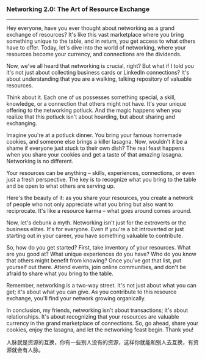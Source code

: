 ### Networking 2.0: The Art of Resource Exchange

<hr>

Hey everyone, have you ever thought about networking as a grand exchange of resources? It's like this vast marketplace where you bring something unique to the table, and in return, you get access to what others have to offer. Today, let's dive into the world of networking, where your resources become your currency, and connections are the dividends.

Now, we've all heard that networking is crucial, right? But what if I told you it's not just about collecting business cards or LinkedIn connections? It's about understanding that you are a walking, talking repository of valuable resources.

Think about it. Each one of us possesses something special, a skill, knowledge, or a connection that others might not have. It's your unique offering to the networking potluck. And the magic happens when you realize that this potluck isn't about hoarding, but about sharing and exchanging.

Imagine you're at a potluck dinner. You bring your famous homemade cookies, and someone else brings a killer lasagna. Now, wouldn't it be a shame if everyone just stuck to their own dish? The real feast happens when you share your cookies and get a taste of that amazing lasagna. Networking is no different.

Your resources can be anything – skills, experiences, connections, or even just a fresh perspective. The key is to recognize what you bring to the table and be open to what others are serving up.

Here's the beauty of it: as you share your resources, you create a network of people who not only appreciate what you bring but also want to reciprocate. It's like a resource karma – what goes around comes around.

Now, let's debunk a myth. Networking isn't just for the extroverts or the business elites. It's for everyone. Even if you're a bit introverted or just starting out in your career, you have something valuable to contribute.

So, how do you get started? First, take inventory of your resources. What are you good at? What unique experiences do you have? Who do you know that others might benefit from knowing? Once you've got that list, put yourself out there. Attend events, join online communities, and don't be afraid to share what you bring to the table.

Remember, networking is a two-way street. It's not just about what you can get; it's about what you can give. As you contribute to this resource exchange, you'll find your network growing organically.

In conclusion, my friends, networking isn't about transactions; it's about relationships. It's about recognizing that your resources are valuable currency in the grand marketplace of connections. So, go ahead, share your cookies, enjoy the lasagna, and let the networking feast begin. Thank you!

人脉就是资源的互换，你有一些别人没有的资源，这样你就能和别人去互换，有资源就会有人脉。
